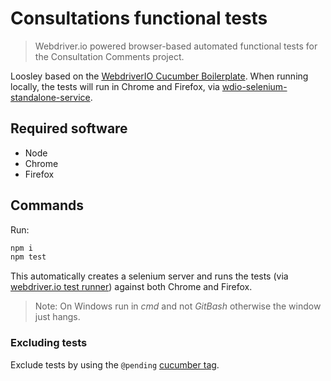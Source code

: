 # Consultations functional tests

> Webdriver.io powered browser-based automated functional tests for the Consultation Comments project.

Loosley based on the [WebdriverIO Cucumber Boilerplate](https://github.com/webdriverio/cucumber-boilerplate). When running locally, the tests will run in Chrome and Firefox, via [wdio-selenium-standalone-service](http://webdriver.io/guide/services/selenium-standalone.html).

## Required software

- Node
- Chrome
- Firefox

## Commands

Run:

```sh
npm i
npm test
```

This automatically creates a selenium server and runs the tests (via [webdriver.io test runner](http://webdriver.io/guide/testrunner/gettingstarted.html)) against both Chrome and Firefox.

> Note: On Windows run in *cmd* and not *GitBash* otherwise the window just hangs.

### Excluding tests

Exclude tests by using the `@pending` [cucumber tag](https://github.com/cucumber/cucumber/wiki/Tags).
